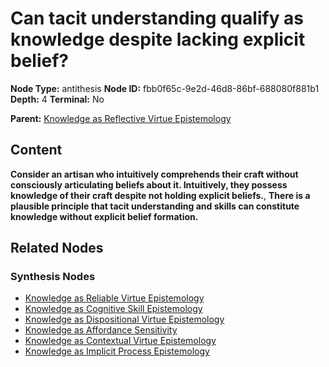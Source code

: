# Can tacit understanding qualify as knowledge despite lacking explicit belief?

**Node Type:** antithesis
**Node ID:** fbb0f65c-9e2d-46d8-86bf-688080f881b1
**Depth:** 4
**Terminal:** No

**Parent:** [Knowledge as Reflective Virtue Epistemology](knowledge-as-reflective-virtue-epistemology-synthesis-bf73e103-5c7f-4899-a28a-70fbc0fdb061.md)

## Content

**Consider an artisan who intuitively comprehends their craft without consciously articulating beliefs about it. Intuitively, they possess knowledge of their craft despite not holding explicit beliefs.**, **There is a plausible principle that tacit understanding and skills can constitute knowledge without explicit belief formation.**

## Related Nodes

### Synthesis Nodes

- [Knowledge as Reliable Virtue Epistemology](knowledge-as-reliable-virtue-epistemology-synthesis-5ccd966a-907d-4ff0-8b56-7d8a765da5ca.md)
- [Knowledge as Cognitive Skill Epistemology](knowledge-as-cognitive-skill-epistemology-synthesis-372ebfc3-aa23-42bb-88ec-cf614bfecadd.md)
- [Knowledge as Dispositional Virtue Epistemology](knowledge-as-dispositional-virtue-epistemology-synthesis-d194c575-930e-4e11-aad7-27796343e465.md)
- [Knowledge as Affordance Sensitivity](knowledge-as-affordance-sensitivity-synthesis-0ef7f47b-07d7-40ad-8b98-1ce1f32df536.md)
- [Knowledge as Contextual Virtue Epistemology](knowledge-as-contextual-virtue-epistemology-synthesis-e054c02b-e776-4cf2-8435-def6062aabde.md)
- [Knowledge as Implicit Process Epistemology](knowledge-as-implicit-process-epistemology-synthesis-115373b3-6038-4e0a-9320-e3f3673cab59.md)
